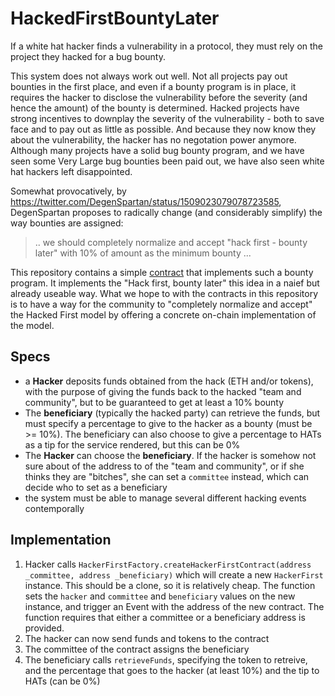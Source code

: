 # HackedFirstBountyLater

If a white hat hacker finds a vulnerability in a protocol, they must rely on the project they hacked for a bug bounty. 

This system does not always work out well. Not all projects pay out bounties in the first place, and even if a bounty program is in place, it requires the hacker to disclose the vulnerability before the severity (and hence the amount) of the bounty is determined. Hacked projects have strong incentives to downplay the severity of the vulnerability - both to save face and to pay out as little as possible. And because they now know they about the vulnerability, the hacker has no negotation power anymore. Although  many projects have a solid bug bounty program, and we have seen some Very Large bug bounties been paid out, we have also seen white hat hackers left disappointed. 

Somewhat provocatively, by https://twitter.com/DegenSpartan/status/1509023079078723585, DegenSpartan proposes to  radically change (and considerably simplify) the way bounties are assigned: 

> .. we should completely normalize and accept "hack first - bounty later" with 10% of amount as the minimum bounty ...

This repository contains a simple [contract](./contracts/HackerFirst.sol) that implements such a bounty program. It implements the "Hack first, bounty later" this idea in a naief but already useable way. What we hope to with the contracts in this repository is to have a way for the community to "completely normalize and accept" the Hacked First model by offering a concrete on-chain implementation of the model. 


## Specs

- a **Hacker** deposits funds obtained from the hack (ETH and/or tokens), with the purpose of giving the funds back to the hacked "team and community", but to be guaranteed to get at least a 10% bounty
- The **beneficiary** (typically the hacked party) can retrieve the funds, but must specify a percentage to give to the hacker as a bounty (must be >= 10%). The beneficiary can also choose to give a percentage to HATs as a tip for the service rendered, but this can be 0%
- The **Hacker** can choose the **beneficiary**. If the hacker is somehow not sure about of the address to of the "team and community", or if she thinks they are "bitches", she can set a `committee` instead, which can decide who to set as a beneficiary 
- the system must be able to manage several different hacking events contemporally

## Implementation

1. Hacker calls `HackerFirstFactory.createHackerFirstContract(address _committee, address _beneficiary)` which will create a new `HackerFirst` instance. This should be a clone, so it is relatively cheap. The function sets the `hacker` and `committee` and `beneficiary` values on the new instance, and trigger an Event with the address of the new contract. The function requires that either a committee or a beneficiary address is provided. 
2. The hacker can now send funds and tokens to the contract
3. The committee of the contract assigns the beneficiary
4. The beneficiary calls `retrieveFunds`, specifying the token to retreive, and the percentage that goes to the hacker (at least 10%) and the tip to HATs (can be 0%)
